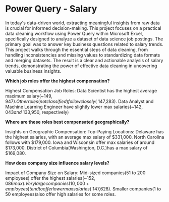 # Power Query - Salary

In today's data-driven world, extracting meaningful insights from raw data is crucial for informed decision-making. This project focuses on a practical data cleaning workflow using Power Query within Microsoft Excel, specifically designed to analyze a dataset of data science job postings. The primary goal was to answer key business questions related to salary trends. This project walks through the essential steps of data cleaning, from handling inconsistencies and missing values to standardizing data formats and merging datasets. The result is a clear and actionable analysis of salary trends, demonstrating the power of effective data cleaning in uncovering valuable business insights.

**Which job roles offer the highest compensation?**

Highest Compensation Job Roles:
Data Scientist has the highest average maximum salary(~$149,947).
Other roles (not classified) follow closely(~$147,283).
Data Analyst and Machine Learning Engineer have slightly lower max salaries(~$142,043 and ~$133,950, respectively)

**Where are these roles best compensated geographically?**

Insights on Geographic Compensation:
Top-Paying Locations:
Delaware has the highest salaries, with an average max salary of $331,000.
North Carolina follows with $179,000.
Iowa and Wisconsin offer max salaries of around $173,000.
District of Columbia(Washington, D.C.)has a max salary of $169,080.

**How does company size influence salary levels?**

Impact of Company Size on Salary:
Mid-sized companies(51 to 200 employees) offer the highest salaries(~$152,086 max).
Very large companies(10,000+ employees)tend to offer lower max salaries(~$147,628).
Smaller companies(1 to 50 employees)also offer high salaries for some roles.
